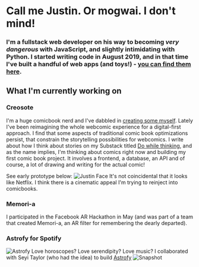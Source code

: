 # Call me Justin. Or mogwai. I don't mind!

### I'm a fullstack web developer on his way to becoming *very dangerous* with JavaScript, and slightly intimidating with Python. I started writing code in August 2019, and in that time I've built a handful of web apps (and toys!) - [you can find them here](https://justinirabor.com/projects).

## What I'm currently working on

### Creosote
I'm a huge comicbook nerd and I've dabbled in [creating some myself](https://obaranda.com). Lately I've been reimagining the whole webcomic experience for a digital-first approach. I find that some aspects of traditional comic book optimizations persist, that constrain the storytelling possibilities for webcomics. I write about how I think about stories on my Substack titled [Do while thinking](https://dowhile.substack.com), and as the name implies, I'm thinking about comics right now and building my first comic book project. It involves a frontend, a database, an API and of course, a lot of drawing and writing for the actual comic!

See early prototype below:
![Justin Face](https://res.cloudinary.com/studio-mogwai/image/upload/v1597877001/creosote.gif)
It's not coincidental that it looks like Netflix. I think there is a cinematic appeal I'm trying to reinject into comicbooks.

### Memori-a
I participated in the Facebook AR Hackathon in May (and was part of a team that created Memori-a, an AR filter for remembering the dearly departed). 

### Astrofy for Spotify
![Astrofy](https://res.cloudinary.com/studio-mogwai/image/upload/v1597877684/astrofy.gif)
Love horoscopes? Love serendipity? Love music? I collaborated with Seyi Taylor (who had the idea) to build [Astrofy](https://astrofy.live)
![Snapshot](https://res.cloudinary.com/studio-mogwai/image/upload/v1597877724/Screenshot_2020-08-19_at_23.55.17.png)



<!--
**vunderkind/vunderkind** is a ✨ _special_ ✨ repository because its `README.md` (this file) appears on your GitHub profile.

Here are some ideas to get you started:

- 🔭 I’m currently working on ...
- 🌱 I’m currently learning ...
- 👯 I’m looking to collaborate on ...
- 🤔 I’m looking for help with ...
- 💬 Ask me about ...
- 📫 How to reach me: ...
- 😄 Pronouns: ...
- ⚡ Fun fact: ...
-->
